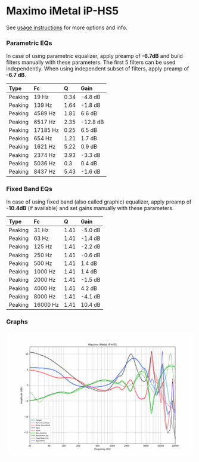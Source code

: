 # Maximo iMetal iP-HS5
See [usage instructions](https://github.com/jaakkopasanen/AutoEq#usage) for more options and info.

### Parametric EQs
In case of using parametric equalizer, apply preamp of **-6.7dB** and build filters manually
with these parameters. The first 5 filters can be used independently.
When using independent subset of filters, apply preamp of **-6.7 dB**.

| Type    | Fc       |    Q | Gain     |
|:--------|:---------|:-----|:---------|
| Peaking | 19 Hz    | 0.34 | -4.8 dB  |
| Peaking | 139 Hz   | 1.64 | -1.8 dB  |
| Peaking | 4589 Hz  | 1.81 | 6.6 dB   |
| Peaking | 6517 Hz  | 2.35 | -12.8 dB |
| Peaking | 17185 Hz | 0.25 | 6.5 dB   |
| Peaking | 654 Hz   | 1.21 | 1.7 dB   |
| Peaking | 1621 Hz  | 5.22 | 0.9 dB   |
| Peaking | 2374 Hz  | 3.93 | -3.3 dB  |
| Peaking | 5036 Hz  | 0.3  | 0.4 dB   |
| Peaking | 8437 Hz  | 5.43 | -1.6 dB  |

### Fixed Band EQs
In case of using fixed band (also called graphic) equalizer, apply preamp of **-10.4dB**
(if available) and set gains manually with these parameters.

| Type    | Fc       |    Q | Gain    |
|:--------|:---------|:-----|:--------|
| Peaking | 31 Hz    | 1.41 | -5.0 dB |
| Peaking | 63 Hz    | 1.41 | -1.4 dB |
| Peaking | 125 Hz   | 1.41 | -2.2 dB |
| Peaking | 250 Hz   | 1.41 | -0.6 dB |
| Peaking | 500 Hz   | 1.41 | 1.4 dB  |
| Peaking | 1000 Hz  | 1.41 | 1.4 dB  |
| Peaking | 2000 Hz  | 1.41 | -1.5 dB |
| Peaking | 4000 Hz  | 1.41 | 4.2 dB  |
| Peaking | 8000 Hz  | 1.41 | -4.1 dB |
| Peaking | 16000 Hz | 1.41 | 10.4 dB |

### Graphs
![](./Maximo%20iMetal%20iP-HS5.png)